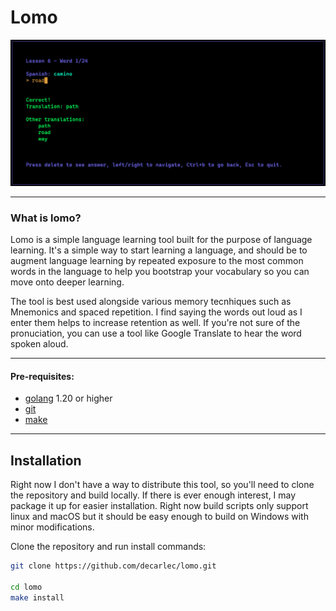# Lomo

![Lomo App](assets/example.png "Lomo screenshot")
___

### What is lomo?

Lomo is a simple language learning tool built for the purpose of language learning. It's a simple way to start learning a language, and should be to augment language learning by repeated exposure to the most common words in the language to help you bootstrap your vocabulary so you can move onto deeper learning. 

The tool is best used alongside various memory tecnhiques such as Mnemonics and spaced repetition. I find saying the words out loud as I enter them helps to increase retention as well. If you're not sure of the pronuciation, you can use a tool like Google Translate to hear the word spoken aloud.
_____

#### Pre-requisites:
- [golang](https://go.dev/) 1.20 or higher
- [git](https://git-scm.com/downloads)
- [make](https://www.gnu.org/software/make/)
_____

## Installation

Right now I don't have a way to distribute this tool, so you'll need to clone the repository and build locally.
If there is ever enough interest, I may package it up for easier installation.
Right now build scripts only support linux and macOS but it should be easy enough to build on Windows with minor modifications.

Clone the repository and run install commands:
```bash
git clone https://github.com/decarlec/lomo.git

cd lomo
make install
```

